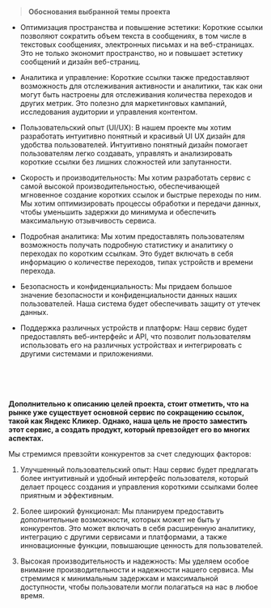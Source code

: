 > **Обоснования выбранной темы проекта**

- Оптимизация пространства и повышение эстетики: Короткие ссылки позволяют сократить объем текста в сообщениях, в том числе в текстовых сообщениях, электронных письмах и на веб-страницах. Это не только экономит пространство, но и повышает эстетику сообщений и дизайн веб-страниц.

- Аналитика и управление: Короткие ссылки также предоставляют возможность для отслеживания активности и аналитики, так как они могут быть настроены для отслеживания количества переходов и других метрик. Это полезно для маркетинговых кампаний, исследования аудитории и управления контентом.

- Пользовательский опыт (UI/UX): В нашем проекте мы хотим разработать интуитивно понятный и красивый UI UX дизайн для удобства пользователей. Интуитивно понятный дизайн помогает пользователям легко создавать, управлять и анализировать короткие ссылки без лишних сложностей или запутанности.

- Скорость и производительность: Мы хотим разработать сервис с самой высокой производительностью, обеспечивающей мгновенное создание коротких ссылок и быстрые переходы по ним. Мы хотим оптимизировать процессы обработки и передачи данных, чтобы уменьшить задержки до минимума и обеспечить максимальную отзывчивость сервиса.

- Подробная аналитика: Мы хотим предоставлять пользователям возможность получать подробную статистику и аналитику о переходах по коротким ссылкам. Это будет включать в себя информацию о количестве переходов, типах устройств и времени перехода.

- Безопасность и конфиденциальность: Мы придаем большое значение безопасности и конфиденциальности данных наших пользователей. Наша система будет обеспечивать защиту от утечек данных.

- Поддержка различных устройств и платформ: Наш сервис будет предоставлять веб-интерфейс и API, что позволит пользователям использовать его на различных устройствах и интегрировать с другими системами и приложениями.

\
\
\
\
**Дополнительно к описанию целей проекта, стоит отметить, что на рынке уже существует основной сервис по сокращению ссылок, такой как Яндекс Кликер. Однако, наша цель не просто заместить этот сервис, а создать продукт, который превзойдет его во многих аспектах.**

Мы стремимся превзойти конкурентов за счет следующих факторов:

1. Улучшенный пользовательский опыт: Наш сервис будет предлагать более интуитивный и удобный интерфейс пользователя, который делает процесс создания и управления короткими ссылками более приятным и эффективным. 

2. Более широкий функционал: Мы планируем предоставить дополнительные возможности, которых может не быть у конкурентов. Это может включать в себя расширенную аналитику, интеграцию с другими сервисами и платформами, а также инновационные функции, повышающие ценность для пользователей.

3. Высокая производительность и надежность: Мы уделяем особое внимание производительности и надежности нашего сервиса. Мы стремимся к минимальным задержкам и максимальной доступности, чтобы пользователи могли полагаться на нас в любое время.

